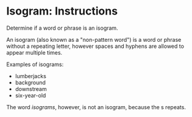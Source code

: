 # Isogram: Instructions

Determine if a word or phrase is an isogram.

An isogram (also known as a "non-pattern word") is a word or phrase without a
repeating letter, however spaces and hyphens are allowed to appear multiple
times.

Examples of isograms:

- lumberjacks
- background
- downstream
- six-year-old

The word _isograms_, however, is not an isogram, because the s repeats.
